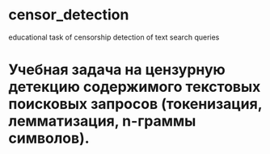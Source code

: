 # censor_detection
educational task of censorship detection of text search queries
# Учебная задача на цензурную детекцию содержимого текстовых поисковых запросов (токенизация, лемматизация, n-граммы символов).
